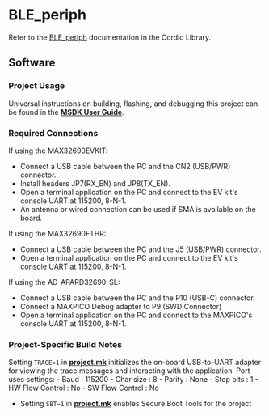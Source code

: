 # BLE_periph
Refer to the [BLE_periph](../../../../Libraries/Cordio/docs/Applications/BLE_periph.md) documentation in the Cordio Library.

## Software

### Project Usage

Universal instructions on building, flashing, and debugging this project can be found in the **[MSDK User Guide](https://analogdevicesinc.github.io/msdk/USERGUIDE/)**.

### Required Connections

If using the MAX32690EVKIT:
-   Connect a USB cable between the PC and the CN2 (USB/PWR) connector.
-   Install headers JP7(RX\_EN) and JP8(TX\_EN).
-   Open a terminal application on the PC and connect to the EV kit's console UART at 115200, 8-N-1.
-   An antenna or wired connection can be used if SMA is available on the board.

If using the MAX32690FTHR:
-   Connect a USB cable between the PC and the J5 (USB/PWR) connector.
-   Open a terminal application on the PC and connect to the EV kit's console UART at 115200, 8-N-1.

If using the AD-APARD32690-SL:
-   Connect a USB cable between the PC and the P10 (USB-C) connector.
-   Connect a MAXPICO Debug adapter to P9 (SWD Connector)
-   Open a terminal application on the PC and connect to the MAXPICO's console UART at 115200, 8-N-1.

### Project-Specific Build Notes
 Setting `TRACE=1` in [**project.mk**](project.mk) initializes the on-board USB-to-UART adapter for
viewing the trace messages and interacting with the application. Port uses settings:
    - Baud            : 115200
    - Char size       : 8
    - Parity          : None
    - Stop bits       : 1
    - HW Flow Control : No
    - SW Flow Control : No
* Setting `SBT=1` in [**project.mk**](project.mk) enables Secure Boot Tools for the project
